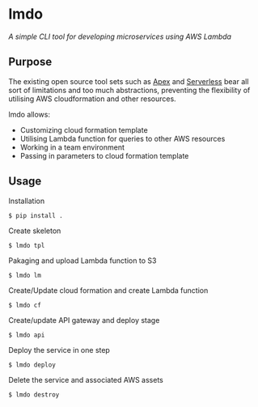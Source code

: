 lmdo
=========

*A simple CLI tool for developing microservices using AWS Lambda*


Purpose
-------

The existing open source tool sets such as [Apex](https://github.com/apex/apex) and  [Serverless](https://github.com/serverless/serverless) bear all sort
of limitations and too much abstractions, preventing the flexibility of utilising
AWS cloudformation and other resources.

lmdo allows:

- Customizing cloud formation template
- Utilising Lambda function for queries to other AWS resources
- Working in a team environment
- Passing in parameters to cloud formation template

Usage
-----

Installation

    $ pip install .

Create skeleton
    
    $ lmdo tpl

Pakaging and upload Lambda function to S3

    $ lmdo lm

Create/Update cloud formation and create Lambda function

    $ lmdo cf

Create/update API gateway and deploy stage

    $ lmdo api

Deploy the service in one step
    
    $ lmdo deploy

Delete the service and associated AWS assets

    $ lmdo destroy
